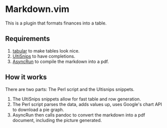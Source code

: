 Markdown.vim
============

This is a plugin that formats finances into a table.

Requirements
------------
1. [tabular](https://github.com/godlygeek/tabular) to make tables look nice.
2. [UltiSnips](https://github.com/SirVer/ultisnips) to have completions.
3. [AsyncRun](https://github.com/skywind3000/asyncrun.vim) to compile the markdown into a pdf.

How it works
------------
There are two parts: The Perl script and the Ultisnips snippets.

1. The UltiSnips snippets allow for fast table and row generation.
2. The Perl script parses the data, adds values up, uses Google's chart API to download a pie graph.
3. AsyncRun then calls pandoc to convert the markdown into a pdf document, including the picture generated.
